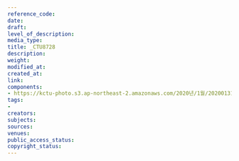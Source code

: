 ```yaml
---
reference_code: 
date: 
draft: 
level_of_description: 
media_type: 
title: _CTU8728
description: 
weight: 
modified_at: 
created_at: 
link: 
components:
- https://kctu-photo.s3.ap-northeast-2.amazonaws.com/2020년/1월/20200131_톨게이트+요금수납+노동자+김천+도로공사+본사+145일+농성+해단+및+직접고용+쟁취+결의대회/_CTU8728.jpg
tags:
- 
creators: 
subjects: 
sources: 
venues: 
public_access_status: 
copyright_status: 
---
```

